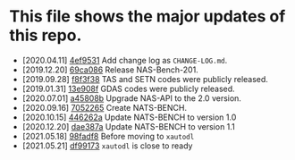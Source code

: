 # This file shows the major updates of this repo.

- [2020.04.11] [4ef9531](https://github.com/D-X-Y/AutoDL-Projects/tree/4ef9531) Add change log as `CHANGE-LOG.md`.
- [2019.12.20] [69ca086](https://github.com/D-X-Y/AutoDL-Projects/tree/69ca086) Release NAS-Bench-201.
- [2019.09.28] [f8f3f38](https://github.com/D-X-Y/AutoDL-Projects/tree/f8f3f38) TAS and SETN codes were publicly released.
- [2019.01.31] [13e908f](https://github.com/D-X-Y/AutoDL-Projects/tree/13e908f) GDAS codes were publicly released.
- [2020.07.01] [a45808b](https://github.com/D-X-Y/AutoDL-Projects/tree/a45808b) Upgrade NAS-API to the 2.0 version.
- [2020.09.16] [7052265](https://github.com/D-X-Y/AutoDL-Projects/tree/7052265) Create NATS-BENCH.
- [2020.10.15] [446262a](https://github.com/D-X-Y/AutoDL-Projects/tree/446262a) Update NATS-BENCH to version 1.0
- [2020.12.20] [dae387a](https://github.com/D-X-Y/AutoDL-Projects/tree/dae387a) Update NATS-BENCH to version 1.1
- [2021.05.18] [98fadf8](https://github.com/D-X-Y/AutoDL-Projects/tree/98fadf8) Before moving to `xautodl`
- [2021.05.21] [df99173](https://github.com/D-X-Y/AutoDL-Projects/tree/df99173) `xautodl` is close to ready